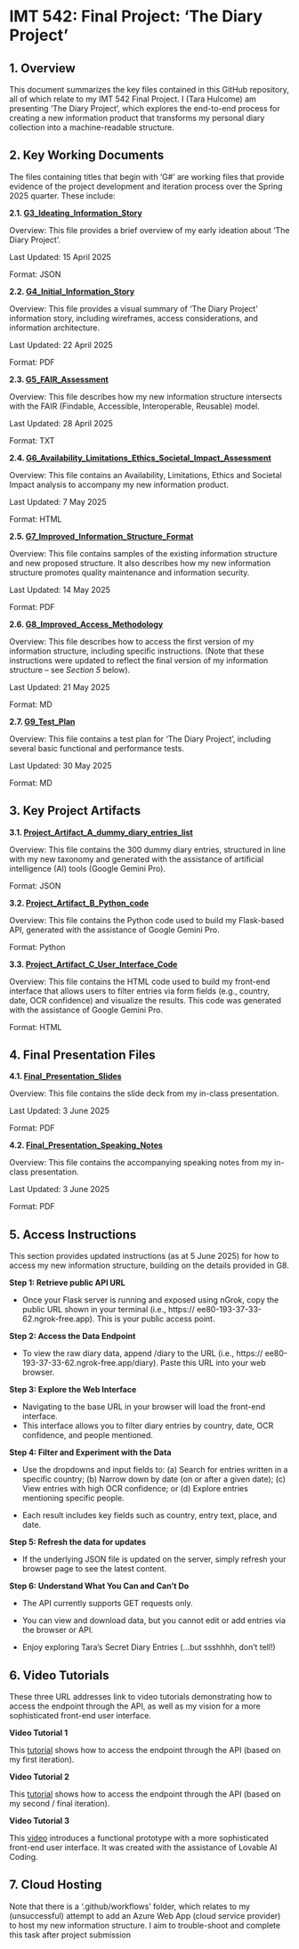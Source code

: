 # **IMT 542: Final Project: ‘The Diary Project’**

## **1. Overview**

This document summarizes the key files contained in this GitHub repository, all of which relate to my IMT 542 Final Project. I (Tara Hulcome) am presenting ‘The Diary Project’, which explores the end-to-end process for creating a new information product that transforms my personal diary collection into a machine-readable structure.

## **2. Key Working Documents**

The files containing titles that begin with ‘G#’ are working files that provide evidence of the project development and iteration process over the Spring 2025 quarter. These include:

**2.1. [G3_Ideating_Information_Story](2.1_G3_Ideating_Information_Story.json)**

Overview: This file provides a brief overview of my early ideation about ‘The Diary Project’.

Last Updated: 15 April 2025

Format: JSON

**2.2. [G4_Initial_Information_Story](2.2_G4_Initial_Information_Story.pdf)**

Overview: This file provides a visual summary of ‘The Diary Project’ information story, including wireframes, access considerations, and information architecture.

Last Updated: 22 April 2025

Format: PDF

**2.3. [G5_FAIR_Assessment](2.3_G5_FAIR_Assessment.txt)**

Overview: This file describes how my new information structure intersects with the FAIR (Findable, Accessible, Interoperable, Reusable) model. 

Last Updated: 28 April 2025

Format: TXT

**2.4. [G6_Availability_Limitations_Ethics_Societal_Impact_Assessment](2.4_G6_Availability_Limitations_Ethics_Societal_Impact_Assessment.html)**

Overview: This file contains an Availability, Limitations, Ethics and Societal Impact analysis to accompany my new information product.

Last Updated: 7 May 2025

Format: HTML

**2.5. [G7_Improved_Information_Structure_Format](2.5_G7_Improved_Information_Structure_Format.pdf)**

Overview: This file contains samples of the existing information structure and new proposed structure. It also describes how my new information structure promotes quality maintenance and information security.

Last Updated: 14 May 2025

Format: PDF

**2.6. [G8_Improved_Access_Methodology](2.6_G8_Improved_Access_Methodology.md)**

Overview: This file describes how to access the first version of my information structure, including specific instructions. (Note that these instructions were updated to reflect the final version of my information structure – see *Section 5* below).

Last Updated: 21 May 2025

Format: MD

**2.7. [G9_Test_Plan](2.7_G9_Test_Plan.md)**

Overview: This file contains a test plan for ‘The Diary Project’, including several basic functional and performance tests.

Last Updated: 30 May 2025

Format: MD

## **3. Key Project Artifacts**

**3.1. [Project_Artifact_A_dummy_diary_entries_list](3.1_Project_Artifact_A_dummy_diary_entries_list.json)**

Overview: This file contains the 300 dummy diary entries, structured in line with my new taxonomy and generated with the assistance of artificial intelligence (AI) tools (Google Gemini Pro).

Format: JSON

**3.2. [Project_Artifact_B_Python_code](3.2_Project_Artifact_B_Python_code.py)**

Overview: This file contains the Python code used to build my Flask-based API, generated with the assistance of Google Gemini Pro.

Format: Python

**3.3. [Project_Artifact_C_User_Interface_Code](3.3_Project_Artifact_C_User_Interface_Code.html)**

Overview: This file contains the HTML code used to build my front-end interface that allows users to filter entries via form fields (e.g., country, date, OCR confidence) and visualize the results. This code was generated with the assistance of Google Gemini Pro.

Format: HTML

## **4. Final Presentation Files**

**4.1. [Final_Presentation_Slides](4.1_FINAL_Presentation_Slides.pdf)**

Overview: This file contains the slide deck from my in-class presentation.

Last Updated: 3 June 2025

Format: PDF

**4.2. [Final_Presentation_Speaking_Notes](4.2_FINAL_Presentation_Speaking_Notes.pdf)**

Overview: This file contains the accompanying speaking notes from my in-class presentation.

Last Updated: 3 June 2025

Format: PDF

## **5. Access Instructions**

This section provides updated instructions (as at 5 June 2025) for how to access my new information structure, building on the details provided in G8.

**Step 1: Retrieve public API URL**

-	Once your Flask server is running and exposed using nGrok, copy the public URL shown in your terminal (i.e., https:// ee80-193-37-33-62.ngrok-free.app). This is your public access point.

**Step 2: Access the Data Endpoint**

-	To view the raw diary data, append /diary to the URL (i.e., https:// ee80-193-37-33-62.ngrok-free.app/diary). Paste this URL into your web browser.

**Step 3: Explore the Web Interface**

-	Navigating to the base URL in your browser will load the front-end interface.
-	This interface allows you to filter diary entries by country, date, OCR confidence, and people mentioned.

**Step 4: Filter and Experiment with the Data**

-	Use the dropdowns and input fields to: (a) Search for entries written in a specific country; (b) Narrow down by date (on or after a given date); (c) View entries with high OCR confidence; or (d) Explore entries mentioning specific people.

-	Each result includes key fields such as country, entry text, place, and date.

**Step 5: Refresh the data for updates**

-	If the underlying JSON file is updated on the server, simply refresh your browser page to see the latest content.

**Step 6: Understand What You Can and Can’t Do**

-	The API currently supports GET requests only.

-	You can view and download data, but you cannot edit or add entries via the browser or API.

-	Enjoy exploring Tara’s Secret Diary Entries (…but ssshhhh, don’t tell!)

## **6. Video Tutorials**

These three URL addresses link to video tutorials demonstrating how to access the endpoint through the API, as well as my vision for a more sophisticated front-end user interface.

**Video Tutorial 1**

This [tutorial](https://drive.google.com/file/d/1IUZbwNhP5qxJoJdUMVOUZTbvMxPJDPpN/view?usp=drive_link) shows how to access the endpoint through the API (based on my first iteration).

**Video Tutorial 2**

This [tutorial](https://drive.google.com/file/d/1atG-FTf1D-8lUEU5Y6pxdSNwruLZyQa1/view?usp=drive_link) shows how to access the endpoint through the API (based on my second / final iteration).

**Video Tutorial 3**

This [video](https://drive.google.com/file/d/1eOnymmoOeDxR3uE3jtpK3FJyqFwFfOqY/view?usp=sharing) introduces a functional prototype with a more sophisticated front-end user interface. It was created with the assistance of Lovable AI Coding.

## **7. Cloud Hosting**

Note that there is a ‘.github/workflows’ folder, which relates to my (unsuccessful) attempt to add an Azure Web App (cloud service provider) to host my new information structure. I aim to trouble-shoot and complete this task after project submission
